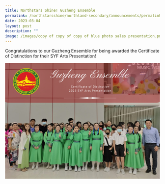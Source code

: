 ```yaml
---
title: Northstars Shine! Guzheng Ensemble
permalink: /northstarsshine/northland-secondary/announcements/permalink/
date: 2023-03-04
layout: post
description: ""
image: /images/copy of copy of copy of blue photo sales presentation.png
---
```

Congratulations to our Guzheng Ensemble for being awarded the Certificate of Distinction for their SYF Arts Presentation!

![](/images/copy%20of%20copy%20of%20copy%20of%20blue%20photo%20sales%20presentation.png)